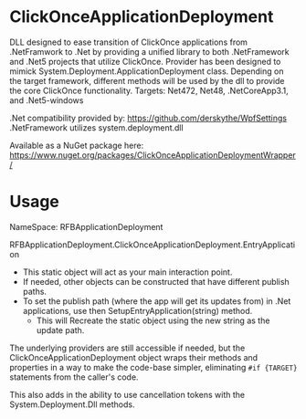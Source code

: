 # ClickOnceApplicationDeployment

DLL designed to ease transition of ClickOnce applications from .NetFramwork to .Net by providing a unified library to both .NetFramework and .Net5 projects that utilize ClickOnce.
Provider has been designed to mimick System.Deployment.ApplicationDeployment class. Depending on the target framework, different methods will be used by the dll to provide the core ClickOnce functionality.
Targets: Net472, Net48, .NetCoreApp3.1, and .Net5-windows 

.Net compatibility provided by: https://github.com/derskythe/WpfSettings  
.NetFramework utilizes system.deployment.dll

Available as a NuGet package here:
https://www.nuget.org/packages/ClickOnceApplicationDeploymentWrapper/

# Usage
NameSpace: RFBApplicationDeployment  

RFBApplicationDeployment.ClickOnceApplicationDeployment.EntryApplication
- This static object will act as your main interaction point. 
- If needed, other objects can be constructed that have different publish paths.
- To set the publish path (where the app will get its updates from) in .Net applications, use then SetupEntryApplication(string) method.
  - This will Recreate the static object using the new string as the update path.

The underlying providers are still accessible if needed, but the ClickOnceApplicationDeployment object wraps their methods and properties in a way to make the code-base simpler, eliminating `#if {TARGET}` statements from the caller's code. 

This also adds in the ability to use cancellation tokens with the System.Deployment.Dll methods.



